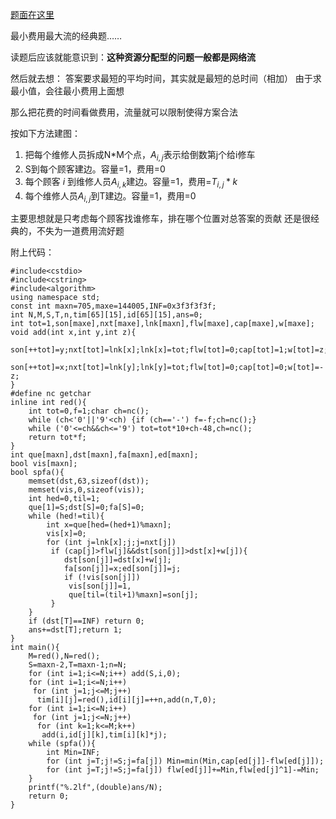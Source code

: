 [题面在这里](http://www.lydsy.com/JudgeOnline/problem.php?id=1070)

最小费用最大流的经典题……

读题后应该就能意识到：**这种资源分配型的问题一般都是网络流**

然后就去想：
答案要求最短的平均时间，其实就是最短的总时间（相加）
由于求最小值，会往最小费用上面想

那么把花费的时间看做费用，流量就可以限制使得方案合法

按如下方法建图：
1. 把每个维修人员拆成N*M个点，$A_{i,j}$表示给倒数第j个给i修车
2. S到每个顾客建边。容量=1，费用=0
3. 每个顾客 $i$ 到维修人员$A_{i,k}$建边。容量=1，费用=$T_{i,j}*k$
4. 每个维修人员$A_{i,j}$到T建边。容量=1，费用=0

主要思想就是只考虑每个顾客找谁修车，排在哪个位置对总答案的贡献
还是很经典的，不失为一道费用流好题

附上代码：

```
#include<cstdio>
#include<cstring>
#include<algorithm>
using namespace std;
const int maxn=705,maxe=144005,INF=0x3f3f3f3f;
int N,M,S,T,n,tim[65][15],id[65][15],ans=0;
int tot=1,son[maxe],nxt[maxe],lnk[maxn],flw[maxe],cap[maxe],w[maxe];
void add(int x,int y,int z){
	son[++tot]=y;nxt[tot]=lnk[x];lnk[x]=tot;flw[tot]=0;cap[tot]=1;w[tot]=z;
	son[++tot]=x;nxt[tot]=lnk[y];lnk[y]=tot;flw[tot]=0;cap[tot]=0;w[tot]=-z;
}
#define nc getchar
inline int red(){
	int tot=0,f=1;char ch=nc();
	while (ch<'0'||'9'<ch) {if (ch=='-') f=-f;ch=nc();}
	while ('0'<=ch&&ch<='9') tot=tot*10+ch-48,ch=nc();
	return tot*f;
}
int que[maxn],dst[maxn],fa[maxn],ed[maxn];
bool vis[maxn];
bool spfa(){
	memset(dst,63,sizeof(dst));
	memset(vis,0,sizeof(vis));
	int hed=0,til=1;
	que[1]=S;dst[S]=0;fa[S]=0;
	while (hed!=til){
		int x=que[hed=(hed+1)%maxn];
		vis[x]=0;
		for (int j=lnk[x];j;j=nxt[j])
		 if (cap[j]>flw[j]&&dst[son[j]]>dst[x]+w[j]){
		 	dst[son[j]]=dst[x]+w[j];
		 	fa[son[j]]=x;ed[son[j]]=j;
		 	if (!vis[son[j]])
		 	 vis[son[j]]=1,
		 	 que[til=(til+1)%maxn]=son[j];
		 }
	}
	if (dst[T]==INF) return 0;
	ans+=dst[T];return 1;
}
int main(){
	M=red(),N=red();
	S=maxn-2,T=maxn-1;n=N;
	for (int i=1;i<=N;i++) add(S,i,0);
	for (int i=1;i<=N;i++)
	 for (int j=1;j<=M;j++)
	  tim[i][j]=red(),id[i][j]=++n,add(n,T,0);
	for (int i=1;i<=N;i++)
	 for (int j=1;j<=N;j++)
	  for (int k=1;k<=M;k++)
	   add(i,id[j][k],tim[i][k]*j);
	while (spfa()){
		int Min=INF;
		for (int j=T;j!=S;j=fa[j]) Min=min(Min,cap[ed[j]]-flw[ed[j]]);
		for (int j=T;j!=S;j=fa[j]) flw[ed[j]]+=Min,flw[ed[j]^1]-=Min;
	}
	printf("%.2lf",(double)ans/N);
	return 0;
}
```